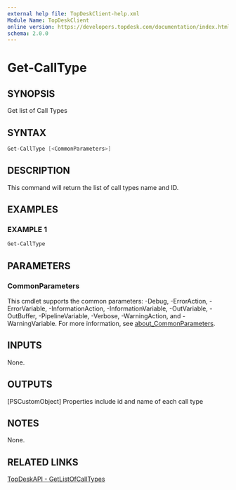 ```yaml
---
external help file: TopDeskClient-help.xml
Module Name: TopDeskClient
online version: https://developers.topdesk.com/documentation/index.html#api-General-GetListOfCallTypes
schema: 2.0.0
---
```


# Get-CallType

## SYNOPSIS

Get list of Call Types

## SYNTAX

``` Powershell
Get-CallType [<CommonParameters>]
```

## DESCRIPTION

This command will return the list of call types name and ID.

## EXAMPLES

### EXAMPLE 1

``` Powershell
Get-CallType
```

## PARAMETERS

### CommonParameters

This cmdlet supports the common parameters: -Debug, -ErrorAction, -ErrorVariable, -InformationAction, -InformationVariable, -OutVariable, -OutBuffer, -PipelineVariable, -Verbose, -WarningAction, and -WarningVariable. For more information, see [about_CommonParameters](http://go.microsoft.com/fwlink/?LinkID=113216).

## INPUTS

None.

## OUTPUTS

[PSCustomObject]
Properties include id and name of each call type

## NOTES

None.

## RELATED LINKS

[TopDeskAPI - GetListOfCallTypes](https://developers.topdesk.com/documentation/index.html#api-General-GetListOfCallTypes)


